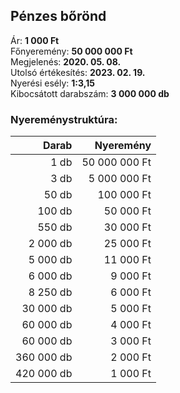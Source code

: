 ## Pénzes bőrönd

Ár: **1 000 Ft**<br/>
Főnyeremény: **50 000 000 Ft**<br/>
Megjelenés: **2020. 05. 08.**<br/>
Utolsó értékesítés: **2023. 02. 19.**<br/>
Nyerési esély: **1:3,15**<br/>
Kibocsátott darabszám: **3 000 000 db**<br/>

### Nyereménystruktúra:
Darab|Nyeremény
---:|---:
1 db|50 000 000 Ft
3 db|5 000 000 Ft
50 db|100 000 Ft
100 db|50 000 Ft
550 db|30 000 Ft
2 000 db|25 000 Ft
5 000 db|11 000 Ft
6 000 db|9 000 Ft
8 250 db|6 000 Ft
30 000 db|5 000 Ft
60 000 db|4 000 Ft
60 000 db|3 000 Ft
360 000 db|2 000 Ft
420 000 db|1 000 Ft
